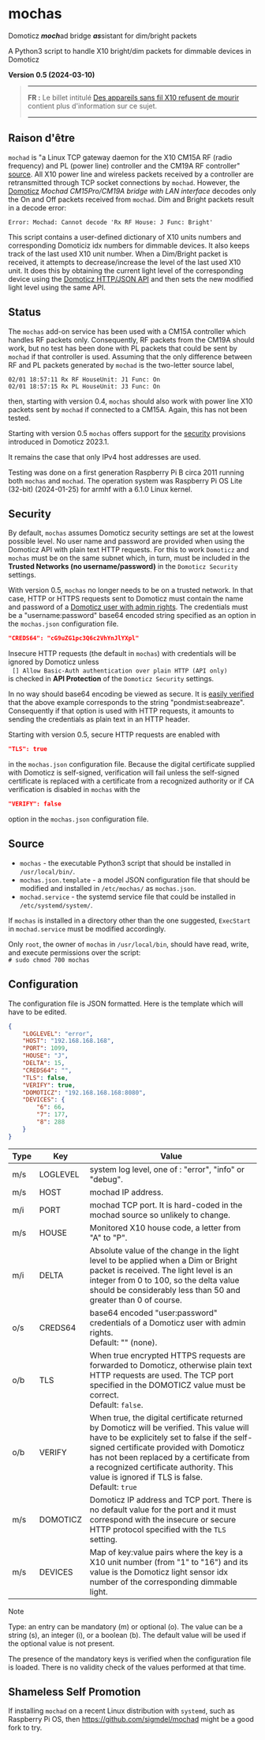 # mochas

Domoticz ***moch***ad bridge ***as***sistant for dim/bright packets

A Python3 script to handle X10 bright/dim packets for dimmable devices in Domoticz

**Version 0.5 (2024-03-10)**

<blockquote>

---

**FR :** Le billet intitulé [Des appareils sans fil X10 refusent de mourir](https://www.sigmdel.ca/michel/ha/rpi/boomerang_01_fr.html) contient plus d'information sur ce sujet.

---
</blockquote>

## Raison d'être

`mochad` is "a Linux TCP gateway daemon for the X10 CM15A RF (radio frequency) and PL (power line) controller and the CM19A RF controller" [source](https://sourceforge.net/projects/mochad/files/). All X10 power line and wireless packets received by a controller are retransmitted through TCP socket connections by `mochad`. However, the [Domoticz](https://www.domoticz.com/) *Mochad CM15Pro/CM19A bridge with LAN interface* decodes only the On and Off packets received from `mochad`. Dim and Bright packets result in a decode error:

    Error: Mochad: Cannot decode 'Rx RF House: J Func: Bright' 

This script contains a user-defined dictionary of X10 units numbers and corresponding Domoticiz idx numbers for dimmable devices. It also keeps track of the last used X10 unit number. When a Dim/Bright packet is received, it attempts to decrease/increase the level of the last used X10 unit. It does this by obtaining the current light level of the corresponding device using the [Domoticz HTTP/JSON API](https://www.domoticz.com/wiki/Domoticz_API/JSON_URL%27s) and then sets the new modified light level using the same API.

## Status

The `mochas` add-on service has been used with a CM15A controller which handles RF packets only. Consequently, RF packets from the CM19A should work, but no test has been done with PL packets that could be sent by `mochad` if that controller is used. Assuming that the only difference between RF and PL packets generated by `mochad` is the two-letter source label,      

    02/01 18:57:11 Rx RF HouseUnit: J1 Func: On
    02/01 18:57:15 Rx PL HouseUnit: J3 Func: On

then, starting with version 0.4, `mochas` should also work with power line X10 packets sent by `mochad` if connected to a CM15A. Again, this has not been tested.

Starting with version 0.5 `mochas` offers support for the  [security](https:////www.domoticz.com/wiki/Security) provisions introduced in Domoticz 2023.1.

It remains the case that only IPv4 host addresses are used.

Testing was done on a first generation Raspberry Pi B circa 2011 running both `mochas` and `mochad`. The operation system was Raspberry Pi OS Lite (32-bit) (2024-01-25) for armhf with a 6.1.0 Linux kernel.

## Security 

By default, `mochas` assumes Domoticz security settings are set at the lowest possible level. No user name and password are provided when using the Domoticz API with plain text HTTP requests. For this to work `Domoticz` and `mochas` must be on the same subnet which, in turn, must be included in the **Trusted Networks (no username/password)** in the `Domoticz Security` settings.

With version 0.5, `mochas` no longer needs to be on a trusted network. In that case, HTTP or HTTPS requests sent to Domoticz must contain the name and password of a [Domoticz user with admin rights](https://www.domoticz.com/wiki/Security#Users). The credentials must be a "username:password" base64 encoded string specified as an option in the `mochas.json` configuration file.

```json
"CREDS64": "cG9uZG1pc3Q6c2VhYnJlYXpl"
```

Insecure HTTP requests (the default in `mochas`) with credentials will be ignored by Domoticz unless  
&nbsp;&nbsp;`[] Allow Basic-Auth authentication over plain HTTP (API only)`  
is checked in **API Protection** of the `Domoticz Security` settings.

In no way should base64 encoding be viewed as secure. It is [easily verified](https://www.base64decode.org/) that the above example corresponds to the string "pondmist:seabreaze". Consequently if that option is used with HTTP requests, it amounts to sending the credentials as plain text in an HTTP header.

Starting with version 0.5, secure HTTP requests are enabled with  

```json
"TLS": true
```

in the `mochas.json` configuration file. Because the digital certificate supplied with Domoticz is self-signed, verification will fail unless the self-signed certificate is replaced with a certificate from a recognized authority or if CA verification is disabled in `mochas` with the

```json
"VERIFY": false
```

option in the `mochas.json` configuration file.


## Source

- `mochas` - the executable Python3 script that should be installed in `/usr/local/bin/`.
- `mochas.json.template` - a model JSON configuration file that should be modified and installed in `/etc/mochas/` as `mochas.json`.
- `mochad.service` - the systemd service file that could be installed in `/etc/systemd/system/`.

If `mochas` is installed in a directory other than the one suggested, `ExecStart` in `mochad.service` must be modified accordingly.

Only `root`, the owner of `mochas` in `/usr/local/bin`, should have read, write, and execute permissions over the script:   
`# sudo chmod 700 mochas`


## Configuration

The configuration file is JSON formatted. Here is the template which will have to be edited.

```json
{
    "LOGLEVEL": "error",
    "HOST": "192.168.168.168",
    "PORT": 1099,
    "HOUSE": "J",
    "DELTA": 15,
    "CREDS64": "",
    "TLS": false,
    "VERIFY": true,
    "DOMOTICZ": "192.168.168.168:8080",
    "DEVICES": {
        "6": 66,
        "7": 177,
        "8": 288
    }
}
```

| Type | Key |Value |
| --- | ---  | --- |
| m/s | LOGLEVEL  |system log level, one of : "error", "info" or "debug". |
| m/s | HOST      |mochad IP address. |
| m/i | PORT      |mochad TCP port. It is hard-coded in the mochad source so unlikely to change. |
| m/s | HOUSE     |Monitored X10 house code, a letter from "A" to "P". |
| m/i | DELTA     |Absolute value of the change in the light level to be applied when a Dim or Bright packet is received. The light level is an integer from 0 to 100, so the delta value should be considerably less than 50 and greater than 0 of course. |
| o/s | CREDS64   |base64 encoded "user:password" credentials of a Domoticz user with admin rights. <br/> Default: "" (none). |
| o/b | TLS       |When true encrypted HTTPS requests are forwarded to Domoticz, otherwise plain text HTTP requests are used. The TCP port specified in the DOMOTICZ value must be correct. <br/> Default: `false`. |
| o/b | VERIFY    |When true, the digital certificate returned by Domoticz will be verified. This value will have to be explicitely set to false if the self-signed certificate provided with Domoticz has not been replaced by a certificate from a recognized certificate authority. This value is ignored if TLS is false. <br/> Default: `true` | 
| m/s | DOMOTICZ  |Domoticz IP address and TCP port. There is no default value for the port and it must correspond with the insecure or secure HTTP protocol specified with the `TLS` setting.  |
| m/s | DEVICES   |Map of key:value pairs where the key is a X10 unit number (from "1" to "16") and its value is the Domoticz light sensor idx number of the corresponding dimmable light. |

> [!Note]  
> Type: an entry can be mandatory (m) or optional (o). The value can be a string (s), an integer (i), or a boolean (b). The default value will be used if the optional value is not present.
>
> The presence of the mandatory keys is verified when the configuration file is loaded. There is no validity check of the values performed at that time. 


## Shameless Self Promotion

If installing `mochad` on a recent Linux distribution with `systemd`, such as Raspberry Pi OS, then https://github.com/sigmdel/mochad might be a good fork to try.
